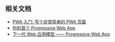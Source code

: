 ## 相关文档

- [PWA 入门: 写个非常简单的 PWA 页面](https://zhuanlan.zhihu.com/p/25459319)
- [你的首个 Progressive Web App](https://developers.google.com/web/fundamentals/codelabs/your-first-pwapp/)
- [下一代 Web 应用模型 —— Progressive Web App](https://huangxuan.me/2017/02/09/nextgen-web-pwa/)
